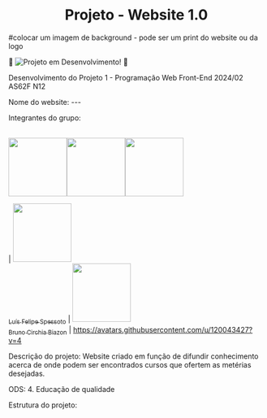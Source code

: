 <h1 align="center"> Projeto - Website 1.0 </h1>

#colocar um imagem de background - pode ser um print do website ou da logo

:space_invader:
  ![Projeto em Desenvolvimento!](https://img.shields.io/badge/Project-Loading...-blue)
:space_invader:

Desenvolvimento do Projeto 1 - Programação Web Front-End 2024/02 AS62F N12

Nome do website: ---

Integrantes do grupo: <br><br>
<p><img loading="img1" src="https://avatars.githubusercontent.com/u/77413441?v=4" width=115><img loading="img2" src="https://avatars.githubusercontent.com/u/184716758?v=4" width=115><img loading="img1" src="https://avatars.githubusercontent.com/u/77413441?v=4" width=115></p>



| [<img loading="img1" src="https://avatars.githubusercontent.com/u/77413441?v=4" width=115><br><sub>Luís Felipe Spessoto</sub>](https://github.com/Luis-Spessoto) |
 [<img loading="img2" src="https://avatars.githubusercontent.com/u/184716758?v=4" width=115><br><sub>Bruno Circhia Biazon</sub>](https://github.com/BrunoBiazon) |
https://avatars.githubusercontent.com/u/120043427?v=4

Descrição do projeto: Website criado em função de difundir conhecimento acerca de onde podem ser encontrados cursos que ofertem as metérias desejadas.

ODS: 4. Educação de qualidade 

Estrutura do projeto: 


